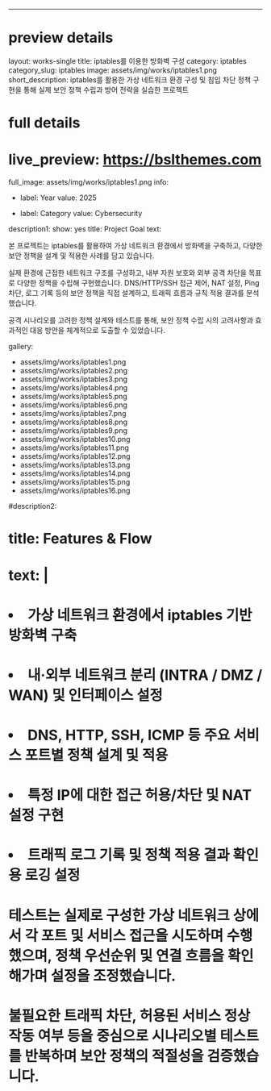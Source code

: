 ---
# preview details
layout: works-single
title: iptables를 이용한 방화벽 구성
category: iptables
category_slug: iptables
image: assets/img/works/iptables1.png
short_description: iptables를 활용한 가상 네트워크 환경 구성 및 침입 차단 정책 구현을 통해 실제 보안 정책 수립과 방어 전략을 실습한 프로젝트


# full details
# live_preview: https://bslthemes.com
full_image: assets/img/works/iptables1.png
info:
  - label: Year
    value: 2025

  - label: Category
    value: Cybersecurity

description1:
  show: yes
  title: Project Goal
  text: 
  <p>본 프로젝트는 iptables를 활용하여 가상 네트워크 환경에서 방화벽을 구축하고, 다양한 보안 정책을 설계 및 적용한 사례를 담고 있습니다.</p>
  <p>실제 환경에 근접한 네트워크 구조를 구성하고, 내부 자원 보호와 외부 공격 차단을 목표로 다양한 정책을 수립해 구현했습니다. DNS/HTTP/SSH 접근 제어, NAT 설정, Ping 차단, 로그 기록 등의 보안 정책을 직접 설계하고, 트래픽 흐름과 규칙 적용 결과를 분석했습니다.</p>
  <p>공격 시나리오를 고려한 정책 설계와 테스트를 통해, 보안 정책 수립 시의 고려사항과 효과적인 대응 방안을 체계적으로 도출할 수 있었습니다.</p>

gallery:
  - assets/img/works/iptables1.png
 - assets/img/works/iptables2.png
 - assets/img/works/iptables3.png
 - assets/img/works/iptables4.png
 - assets/img/works/iptables5.png
 - assets/img/works/iptables6.png
 - assets/img/works/iptables7.png
 - assets/img/works/iptables8.png
 - assets/img/works/iptables9.png
 - assets/img/works/iptables10.png
 - assets/img/works/iptables11.png
 - assets/img/works/iptables12.png
 - assets/img/works/iptables13.png
 - assets/img/works/iptables14.png
 - assets/img/works/iptables15.png
 - assets/img/works/iptables16.png


#description2:
#  title: Features & Flow
#  text: |
#    <ul>
#      <li><strong>가상 네트워크 환경에서 iptables 기반 방화벽 구축</strong></li>
#      <li>내·외부 네트워크 분리 (INTRA / DMZ / WAN) 및 인터페이스 설정</li>
#      <li>DNS, HTTP, SSH, ICMP 등 주요 서비스 포트별 정책 설계 및 적용</li>
#      <li>특정 IP에 대한 접근 허용/차단 및 NAT 설정 구현</li>
#      <li>트래픽 로그 기록 및 정책 적용 결과 확인용 로깅 설정</li>
#    </ul>
#    <p>테스트는 실제로 구성한 가상 네트워크 상에서 각 포트 및 서비스 접근을 시도하며 수행했으며, 정책 우선순위 및 연결 흐름을 확인해가며 설정을 조정했습니다.</p>
#    <p>불필요한 트래픽 차단, 허용된 서비스 정상 작동 여부 등을 중심으로 시나리오별 테스트를 반복하며 보안 정책의 적절성을 검증했습니다.</p>
